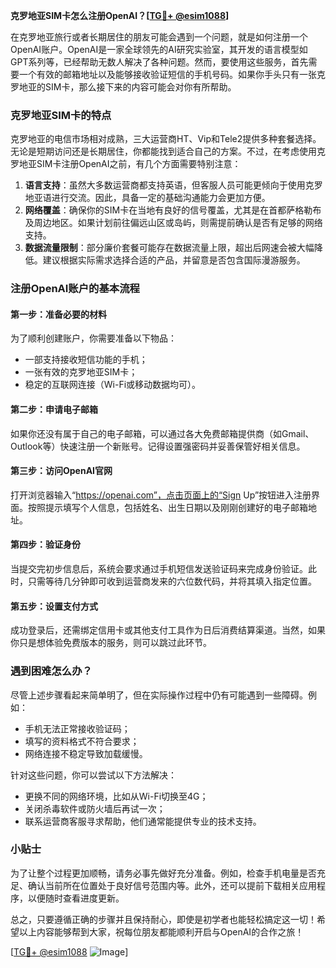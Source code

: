 **克罗地亚SIM卡怎么注册OpenAI？[[TG💪+ @esim1088](https://t.me/s/esim1088)]**

在克罗地亚旅行或者长期居住的朋友可能会遇到一个问题，就是如何注册一个OpenAI账户。OpenAI是一家全球领先的AI研究实验室，其开发的语言模型如GPT系列等，已经帮助无数人解决了各种问题。然而，要使用这些服务，首先需要一个有效的邮箱地址以及能够接收验证短信的手机号码。如果你手头只有一张克罗地亚的SIM卡，那么接下来的内容可能会对你有所帮助。

### 克罗地亚SIM卡的特点

克罗地亚的电信市场相对成熟，三大运营商HT、Vip和Tele2提供多种套餐选择。无论是短期访问还是长期居住，你都能找到适合自己的方案。不过，在考虑使用克罗地亚SIM卡注册OpenAI之前，有几个方面需要特别注意：

1. **语言支持**：虽然大多数运营商都支持英语，但客服人员可能更倾向于使用克罗地亚语进行交流。因此，具备一定的基础沟通能力会更加方便。
2. **网络覆盖**：确保你的SIM卡在当地有良好的信号覆盖，尤其是在首都萨格勒布及周边地区。如果计划前往偏远山区或岛屿，则需提前确认是否有足够的网络支持。
3. **数据流量限制**：部分廉价套餐可能存在数据流量上限，超出后网速会被大幅降低。建议根据实际需求选择合适的产品，并留意是否包含国际漫游服务。

### 注册OpenAI账户的基本流程

#### 第一步：准备必要的材料
为了顺利创建账户，你需要准备以下物品：
- 一部支持接收短信功能的手机；
- 一张有效的克罗地亚SIM卡；
- 稳定的互联网连接（Wi-Fi或移动数据均可）。

#### 第二步：申请电子邮箱
如果你还没有属于自己的电子邮箱，可以通过各大免费邮箱提供商（如Gmail、Outlook等）快速注册一个新账号。记得设置强密码并妥善保管好相关信息。

#### 第三步：访问OpenAI官网
打开浏览器输入“https://openai.com”，点击页面上的“Sign Up”按钮进入注册界面。按照提示填写个人信息，包括姓名、出生日期以及刚刚创建好的电子邮箱地址。

#### 第四步：验证身份
当提交完初步信息后，系统会要求通过手机短信发送验证码来完成身份验证。此时，只需等待几分钟即可收到运营商发来的六位数代码，并将其填入指定位置。

#### 第五步：设置支付方式
成功登录后，还需绑定信用卡或其他支付工具作为日后消费结算渠道。当然，如果你只是想体验免费版本的服务，则可以跳过此环节。

### 遇到困难怎么办？

尽管上述步骤看起来简单明了，但在实际操作过程中仍有可能遇到一些障碍。例如：
- 手机无法正常接收验证码；
- 填写的资料格式不符合要求；
- 网络连接不稳定导致加载缓慢。

针对这些问题，你可以尝试以下方法解决：
- 更换不同的网络环境，比如从Wi-Fi切换至4G；
- 关闭杀毒软件或防火墙后再试一次；
- 联系运营商客服寻求帮助，他们通常能提供专业的技术支持。

### 小贴士

为了让整个过程更加顺畅，请务必事先做好充分准备。例如，检查手机电量是否充足、确认当前所在位置处于良好信号范围内等。此外，还可以提前下载相关应用程序，以便随时查看进度更新。

总之，只要遵循正确的步骤并且保持耐心，即使是初学者也能轻松搞定这一切！希望以上内容能够帮到大家，祝每位朋友都能顺利开启与OpenAI的合作之旅！

[[TG💪+ @esim1088](https://t.me/s/esim1088) ![Image](https://i.postimg.cc/4NQfJmqS/Snipaste-2025-05-13-00-14-12.png)]